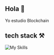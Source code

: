 ## Hola 👋
Yo estudio Blockchain

## tech stack ⚒️
![My Skills](https://skillicons.dev/icons?i=py,rust)
